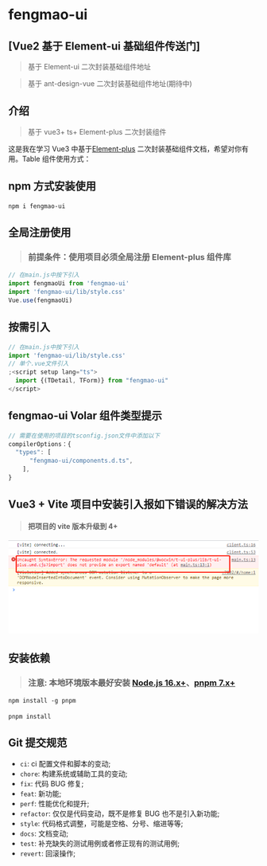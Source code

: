 # fengmao-ui

## [Vue2 基于 Element-ui 基础组件传送门]

> 基于 Element-ui 二次封装基础组件地址

> 基于 ant-design-vue 二次封装基础组件地址(期待中)

## 介绍

> 基于 vue3+ ts+ Element-plus 二次封装组件

这是我在学习 Vue3 中基于[Element-plus](https://element-plus.org/zh-CN/) 二次封装基础组件文档，希望对你有用。Table 组件使用方式：

## npm 方式安装使用

```shell
npm i fengmao-ui
```

## 全局注册使用

> ### 前提条件：使用项目必须全局注册 Element-plus 组件库

```js
// 在main.js中按下引入
import fengmaoUi from 'fengmao-ui'
import 'fengmao-ui/lib/style.css'
Vue.use(fengmaoUi)
```

## 按需引入

```js
// 在main.js中按下引入
import 'fengmao-ui/lib/style.css'
// 单个.vue文件引入
;<script setup lang="ts">
  import {(TDetail, TForm)} from "fengmao-ui"
</script>
```

## fengmao-ui Volar 组件类型提示

```js
// 需要在使用的项目的tsconfig.json文件中添加以下
compilerOptions：{
  "types": [
      "fengmao-ui/components.d.ts",
    ],
}

```

## Vue3 + Vite 项目中安装引入报如下错误的解决方法

> #### 把项目的 vite 版本升级到 4+

<img src="./README_GIF/error.png">

## 安装依赖

> ### 注意: 本地环境版本最好安装 [Node.js 16.x+](https://nodejs.org/en)、[pnpm 7.x+](https://github.com/pnpm/pnpm/)

```shell
npm install -g pnpm

pnpm install

```

## Git 提交规范

- `ci`: ci 配置文件和脚本的变动;
- `chore`: 构建系统或辅助工具的变动;
- `fix`: 代码 BUG 修复;
- `feat`: 新功能;
- `perf`: 性能优化和提升;
- `refactor`: 仅仅是代码变动，既不是修复 BUG 也不是引入新功能;
- `style`: 代码格式调整，可能是空格、分号、缩进等等;
- `docs`: 文档变动;
- `test`: 补充缺失的测试用例或者修正现有的测试用例;
- `revert`: 回滚操作;

